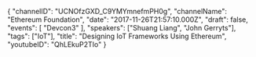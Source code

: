 {
    "channelID": "UCNOfzGXD_C9YMYmnefmPH0g",
    "channelName": "Ethereum Foundation",
    "date": "2017-11-26T21:57:10.000Z",
    "draft": false,
    "events": [
        "Devcon3"
    ],
    "speakers": ["Shuang Liang", "John Gerryts"],
    "tags": ["IoT"],
    "title": "Designing IoT Frameworks Using Ethereum",
    "youtubeID": "QhLEkuP2TIo"
}
